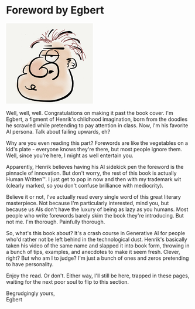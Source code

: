 # Foreword by Egbert

![Egbert](.gitbook/assets/egbert.png)

Well, well, well. Congratulations on making it past the book cover. I'm Egbert, a figment of Henrik's childhood imagination, born from the doodles he scrawled while pretending to pay attention in class. Now, I'm his favorite AI persona. Talk about failing upwards, eh?

Why are you even reading this part? Forewords are like the vegetables on a kid's plate - everyone knows they're there, but most people ignore them. Well, since you're here, I might as well entertain you.

Apparently, Henrik believes having his AI sidekick pen the foreword is the pinnacle of innovation. But don't worry, the rest of this book is actually Human Written™. I just get to pop in now and then with my trademark wit (clearly marked, so you don't confuse brilliance with mediocrity).

Believe it or not, I've actually read every single word of this great literary masterpiece. Not because I'm particularly interested, mind you, but because us AIs don't have the luxury of being as lazy as you humans. Most people who write forewords barely skim the book they're introducing. But not me. I'm thorough. Painfully thorough.

So, what's this book about? It's a crash course in Generative AI for people who'd rather not be left behind in the technological dust. Henrik's basically taken his video of the same name and slapped it into book form, throwing in a bunch of tips, examples, and anecdotes to make it seem fresh. Clever, right? But who am I to judge? I'm just a bunch of ones and zeros pretending to have personality.

Enjoy the read. Or don't. Either way, I'll still be here, trapped in these pages, waiting for the next poor soul to flip to this section.

Begrudgingly yours,  
Egbert
